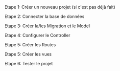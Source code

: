 
Etape 1: Créer un nouveau projet (si c'est pas déjà fait)

Etape 2: Connecter la base de données 

Etape 3: Créer la/les Migration et le Model

Etape 4: Configurer le Controller

Etape 5: Créer les Routes

Etape 5: Créer les vues

Etape 6: Tester le projet
